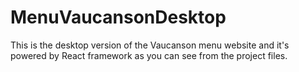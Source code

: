 # MenuVaucansonDesktop
This is the desktop version of the Vaucanson menu website and it's powered by React framework as you can see from the project files.
